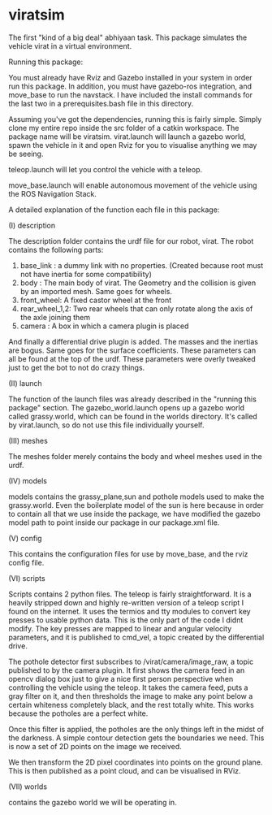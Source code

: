 # viratsim
The first "kind of a big deal" abhiyaan task. 
This package simulates the vehicle virat in a virtual environment.

Running this package:

You must already have Rviz and Gazebo installed in your system in order run this package.
In addition, you must have gazebo-ros integration, and move_base to run the navstack.
I have included the install commands for the last two in a prerequisites.bash file in this directory.

Assuming you've got the dependencies, running this is fairly simple.
Simply clone my entire repo inside the src folder of a catkin workspace. The package name will be viratsim.
virat.launch will launch a gazebo world, spawn the vehicle in it and open Rviz for you to visualise anything we may be seeing.

teleop.launch will let you control the vehicle with a teleop.

move_base.launch will enable autonomous movement of the vehicle using the ROS Navigation Stack.


A detailed explanation of the function each file in this package:

(I) description

The description folder contains the urdf file for our robot, virat. 
The robot contains the following parts:

1) base_link : a dummy link with no properties. (Created because root must not have inertia for some compatibility)
2) body : The main body of virat. The Geometry and the collision is given by an imported mesh. Same goes for wheels.
3) front_wheel: A fixed castor wheel at the front
4) rear_wheel_1,2: Two rear wheels that can only rotate along the axis of the axle joining them
5) camera : A box in which a camera plugin is placed

And finally a differential drive plugin is added.
The masses and the inertias are bogus. Same goes for the surface coefficients. These parameters can all be found at the top of the urdf. 
These parameters were overly tweaked just to get the bot to not do crazy things.

(II) launch

The function of the launch files was already described in the "running this package" section.
The gazebo_world.launch opens up a gazebo world called grassy.world, which can be found in the worlds directory. It's called by virat.launch, so do not use this file individually yourself.

(III) meshes

The meshes folder merely contains the body and wheel meshes used in the urdf.

(IV) models

models contains the grassy_plane,sun and pothole models used to make the grassy.world. 
Even the boilerplate model of the sun is here because in order to contain all that we use inside the package, we have modified the gazebo model path to point inside our package in our package.xml file.

(V) config

This contains the configuration files for use by move_base, and the rviz config file.

(VI) scripts

Scripts contains 2 python files.
The teleop is fairly straightforward. It is a heavily stripped down and highly re-written version of a teleop script I found on the internet. 
It uses the termios and tty modules to convert key presses to usable python data. This is the only part of the code I didnt modify.
The key presses are mapped to linear and angular velocity parameters, and it is published to cmd_vel, a topic created by the differential drive.

The pothole detector first subscribes to /virat/camera/image_raw, a topic published to by the camera plugin. 
It first shows the camera feed in an opencv dialog box just to give a nice first person perspective when controlling the vehicle using the teleop.
It takes the camera feed, puts a gray filter on it, and then thresholds the image to make any point below a certain whiteness completely black, and the rest totally white. This works because the potholes are a perfect white.

Once this filter is applied, the potholes are the only things left in the midst of the darkness. A simple contour detection gets the boundaries we need.
This is now a set of 2D points on the image we received.

We then transform the 2D pixel coordinates into points on the ground plane.
This is then published as a point cloud, and can be visualised in RViz.

(VII) worlds

contains the gazebo world we will be operating in.
